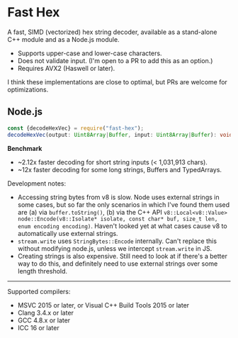 # Fast Hex

A fast, SIMD (vectorized) hex string decoder, available as a stand-alone
C++ module and as a Node.js module.

* Supports upper-case and lower-case characters.
* Does not validate input. (I'm open to a PR to add this as an option.)
* Requires AVX2 (Haswell or later).

I think these implementations are close to optimal, but PRs are welcome for
optimizations.



## Node.js

```typescript
const {decodeHexVec} = require("fast-hex");
decodeHexVec(output: Uint8Array|Buffer, input: Uint8Array|Buffer): void;
```

**Benchmark**
* ~2.12x faster decoding for short string inputs (< 1,031,913 chars).
* ~12x faster decoding for some long strings, Buffers and TypedArrays.

Development notes:
* Accessing string bytes from v8 is slow. Node uses external strings in some
  cases, but so far the only scenarios in which I've found them used are (a)
  via `buffer.toString()`, (b) via the C++ API
  `v8::Local<v8::Value> node::Encode(v8::Isolate* isolate, const char* buf, size_t len, enum encoding encoding)`.
  Haven't looked yet at what cases cause v8 to automatically use external
  strings.
* `stream.write` uses `StringBytes::Encode` internally. Can't replace this
  without modifying node.js, unless we intercept `stream.write` in JS.
* Creating strings is also expensive. Still need to look at if there's a better
  way to do this, and definitely need to use external strings over some length threshold.

---

Supported compilers:
* MSVC 2015 or later, or Visual C++ Build Tools 2015 or later
* Clang 3.4.x or later
* GCC 4.8.x or later
* ICC 16 or later
